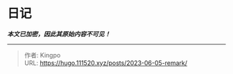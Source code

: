 # 日记

***本文已加密，因此其原始内容不可见！***

---

> 作者: Kingpo  
> URL: https://hugo.111520.xyz/posts/2023-06-05-remark/  

